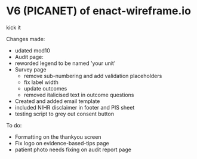 # V6 (PICANET) of enact-wireframe.io

kick it

Changes made:
- udated mod10
-  Audit page:
  - reworded legend to be named 'your unit'
- Survey page
  - remove sub-numbering and add validation placeholders
  - fix label width
  - update outcomes
  - removed italicised text in outcome questions
- Created and added email template
- included NIHR disclaimer in footer and PIS sheet
- testing script to grey out consent button

To do:
- Formatting on the thankyou screen
- Fix logo on evidence-based-tips page
- patient photo needs fixing on audit report page


